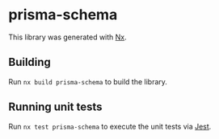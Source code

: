 # prisma-schema

This library was generated with [Nx](https://nx.dev).

## Building

Run `nx build prisma-schema` to build the library.

## Running unit tests

Run `nx test prisma-schema` to execute the unit tests via [Jest](https://jestjs.io).
